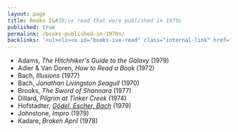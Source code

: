 ```yaml
---
layout: page
title: Books I&#39;ve read that were published in 1970s
published: true
permalink: /books-published-in-1970s/
backlinks: '<ul><li><a id="books-ive-read" class="internal-link" href="/books-ive-read/">Books I&#39;ve read</a></li></ul>'
---
```


* Adams, _The Hitchhiker's Guide to the Galaxy_ (1979) 
* Adler & Van Doren, _How to Read a Book_ (1972) 
* Bach, _Illusions_ (1977) 
* Bach, _Jonathan Livingston Seagull_ (1970) 
* Brooks, _The Sword of Shannara_ (1977) 
* Dillard, _Pilgrim at Tinker Creek_ (1974) 
* Hofstadter, _<a id="hofstadter-godel-escher-bach" class="internal-link" href="/hofstadter-godel-escher-bach/">Gödel, Escher, Bach</a>_ (1979) 
* Johnstone, _Impro_ (1979) 
* Kadare, _Broken April_ (1978) 

